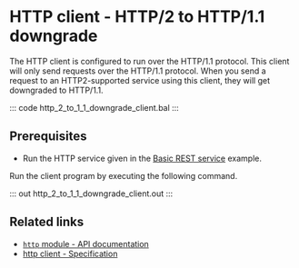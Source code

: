 # HTTP client - HTTP/2 to HTTP/1.1 downgrade

The HTTP client is configured to run over the HTTP/1.1 protocol. This client will only send requests over the HTTP/1.1 protocol. When you send a request to an HTTP2-supported service using this client, they will get downgraded to HTTP/1.1.

::: code http_2_to_1_1_downgrade_client.bal :::

## Prerequisites
- Run the HTTP service given in the [Basic REST service](/learn/by-example/http-basic-rest-service/) example.

Run the client program by executing the following command.

::: out http_2_to_1_1_downgrade_client.out :::

## Related links
- [`http` module - API documentation](https://lib.ballerina.io/ballerina/http/latest/)
- [http client - Specification](https://ballerina.io/spec/http/#24-client)
